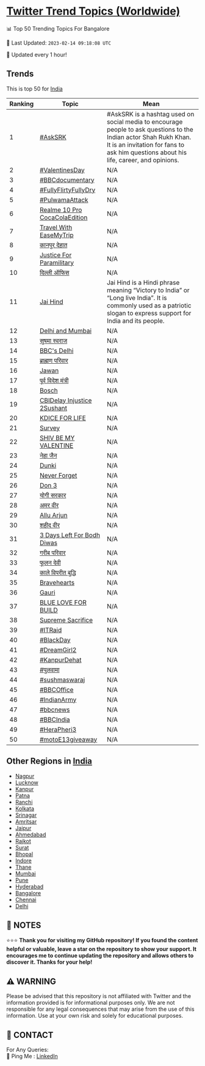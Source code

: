 [Twitter Trend Topics (Worldwide)](https://github.com/ErcinDedeoglu/Twitter-Trend-Topics)
==========


📊 Top 50 Trending Topics For Bangalore

📆 Last Updated: `2023-02-14 09:18:08 UTC`

🔧 Updated every 1 hour!


## Trends

This is top 50 for [India](</India>)

| Ranking | Topic | Mean |
| ------- | ------------ | ------------ |
| 1 | [#AskSRK](http://twitter.com/search?q=%23AskSRK) | #AskSRK is a hashtag used on social media to encourage people to ask questions to the Indian actor Shah Rukh Khan. It is an invitation for fans to ask him questions about his life, career, and opinions. |
| 2 | [#ValentinesDay](http://twitter.com/search?q=%23ValentinesDay) | N/A |
| 3 | [#BBCdocumentary](http://twitter.com/search?q=%23BBCdocumentary) | N/A |
| 4 | [#FullyFlirtyFullyDry](http://twitter.com/search?q=%23FullyFlirtyFullyDry) | N/A |
| 5 | [#PulwamaAttack](http://twitter.com/search?q=%23PulwamaAttack) | N/A |
| 6 | [Realme 10 Pro CocaColaEdition](http://twitter.com/search?q=Realme+10+Pro+CocaColaEdition) | N/A |
| 7 | [Travel With EaseMyTrip](http://twitter.com/search?q=Travel+With+EaseMyTrip) | N/A |
| 8 | [कानपुर देहात](http://twitter.com/search?q=%e0%a4%95%e0%a4%be%e0%a4%a8%e0%a4%aa%e0%a5%81%e0%a4%b0+%e0%a4%a6%e0%a5%87%e0%a4%b9%e0%a4%be%e0%a4%a4) | N/A |
| 9 | [Justice For Paramilitary](http://twitter.com/search?q=Justice+For+Paramilitary) | N/A |
| 10 | [दिल्ली ऑफिस](http://twitter.com/search?q=%e0%a4%a6%e0%a4%bf%e0%a4%b2%e0%a5%8d%e0%a4%b2%e0%a5%80+%e0%a4%91%e0%a4%ab%e0%a4%bf%e0%a4%b8) | N/A |
| 11 | [Jai Hind](http://twitter.com/search?q=Jai+Hind) | Jai Hind is a Hindi phrase meaning “Victory to India” or “Long live India”. It is commonly used as a patriotic slogan to express support for India and its people. |
| 12 | [Delhi and Mumbai](http://twitter.com/search?q=Delhi+and+Mumbai) | N/A |
| 13 | [सुषमा स्वराज](http://twitter.com/search?q=%e0%a4%b8%e0%a5%81%e0%a4%b7%e0%a4%ae%e0%a4%be+%e0%a4%b8%e0%a5%8d%e0%a4%b5%e0%a4%b0%e0%a4%be%e0%a4%9c) | N/A |
| 14 | [BBC's Delhi](http://twitter.com/search?q=BBC%27s+Delhi) | N/A |
| 15 | [ब्राह्मण परिवार](http://twitter.com/search?q=%e0%a4%ac%e0%a5%8d%e0%a4%b0%e0%a4%be%e0%a4%b9%e0%a5%8d%e0%a4%ae%e0%a4%a3+%e0%a4%aa%e0%a4%b0%e0%a4%bf%e0%a4%b5%e0%a4%be%e0%a4%b0) | N/A |
| 16 | [Jawan](http://twitter.com/search?q=Jawan) | N/A |
| 17 | [पूर्व विदेश मंत्री](http://twitter.com/search?q=%e0%a4%aa%e0%a5%82%e0%a4%b0%e0%a5%8d%e0%a4%b5+%e0%a4%b5%e0%a4%bf%e0%a4%a6%e0%a5%87%e0%a4%b6+%e0%a4%ae%e0%a4%82%e0%a4%a4%e0%a5%8d%e0%a4%b0%e0%a5%80) | N/A |
| 18 | [Bosch](http://twitter.com/search?q=Bosch) | N/A |
| 19 | [CBIDelay Injustice 2Sushant](http://twitter.com/search?q=CBIDelay+Injustice+2Sushant) | N/A |
| 20 | [KDICE FOR LIFE](http://twitter.com/search?q=KDICE+FOR+LIFE) | N/A |
| 21 | [Survey](http://twitter.com/search?q=Survey) | N/A |
| 22 | [SHIV BE MY VALENTINE](http://twitter.com/search?q=SHIV+BE+MY+VALENTINE) | N/A |
| 23 | [नेहा जैन](http://twitter.com/search?q=%e0%a4%a8%e0%a5%87%e0%a4%b9%e0%a4%be+%e0%a4%9c%e0%a5%88%e0%a4%a8) | N/A |
| 24 | [Dunki](http://twitter.com/search?q=Dunki) | N/A |
| 25 | [Never Forget](http://twitter.com/search?q=Never+Forget) | N/A |
| 26 | [Don 3](http://twitter.com/search?q=Don+3) | N/A |
| 27 | [योगी सरकार](http://twitter.com/search?q=%e0%a4%af%e0%a5%8b%e0%a4%97%e0%a5%80+%e0%a4%b8%e0%a4%b0%e0%a4%95%e0%a4%be%e0%a4%b0) | N/A |
| 28 | [अमर वीर](http://twitter.com/search?q=%e0%a4%85%e0%a4%ae%e0%a4%b0+%e0%a4%b5%e0%a5%80%e0%a4%b0) | N/A |
| 29 | [Allu Arjun](http://twitter.com/search?q=Allu+Arjun) | N/A |
| 30 | [शहीद वीर](http://twitter.com/search?q=%e0%a4%b6%e0%a4%b9%e0%a5%80%e0%a4%a6+%e0%a4%b5%e0%a5%80%e0%a4%b0) | N/A |
| 31 | [3 Days Left For Bodh Diwas](http://twitter.com/search?q=3+Days+Left+For+Bodh+Diwas) | N/A |
| 32 | [गरीब परिवार](http://twitter.com/search?q=%e0%a4%97%e0%a4%b0%e0%a5%80%e0%a4%ac+%e0%a4%aa%e0%a4%b0%e0%a4%bf%e0%a4%b5%e0%a4%be%e0%a4%b0) | N/A |
| 33 | [फूलन देवी](http://twitter.com/search?q=%e0%a4%ab%e0%a5%82%e0%a4%b2%e0%a4%a8+%e0%a4%a6%e0%a5%87%e0%a4%b5%e0%a5%80) | N/A |
| 34 | [काले विपरीत बुद्धि](http://twitter.com/search?q=%e0%a4%95%e0%a4%be%e0%a4%b2%e0%a5%87+%e0%a4%b5%e0%a4%bf%e0%a4%aa%e0%a4%b0%e0%a5%80%e0%a4%a4+%e0%a4%ac%e0%a5%81%e0%a4%a6%e0%a5%8d%e0%a4%a7%e0%a4%bf) | N/A |
| 35 | [Bravehearts](http://twitter.com/search?q=Bravehearts) | N/A |
| 36 | [Gauri](http://twitter.com/search?q=Gauri) | N/A |
| 37 | [BLUE LOVE FOR BUILD](http://twitter.com/search?q=BLUE+LOVE+FOR+BUILD) | N/A |
| 38 | [Supreme Sacrifice](http://twitter.com/search?q=Supreme+Sacrifice) | N/A |
| 39 | [#ITRaid](http://twitter.com/search?q=%23ITRaid) | N/A |
| 40 | [#BlackDay](http://twitter.com/search?q=%23BlackDay) | N/A |
| 41 | [#DreamGirl2](http://twitter.com/search?q=%23DreamGirl2) | N/A |
| 42 | [#KanpurDehat](http://twitter.com/search?q=%23KanpurDehat) | N/A |
| 43 | [#पुलवामा](http://twitter.com/search?q=%23%e0%a4%aa%e0%a5%81%e0%a4%b2%e0%a4%b5%e0%a4%be%e0%a4%ae%e0%a4%be) | N/A |
| 44 | [#sushmaswaraj](http://twitter.com/search?q=%23sushmaswaraj) | N/A |
| 45 | [#BBCOffice](http://twitter.com/search?q=%23BBCOffice) | N/A |
| 46 | [#IndianArmy](http://twitter.com/search?q=%23IndianArmy) | N/A |
| 47 | [#bbcnews](http://twitter.com/search?q=%23bbcnews) | N/A |
| 48 | [#BBCIndia](http://twitter.com/search?q=%23BBCIndia) | N/A |
| 49 | [#HeraPheri3](http://twitter.com/search?q=%23HeraPheri3) | N/A |
| 50 | [#motoE13giveaway](http://twitter.com/search?q=%23motoE13giveaway) | N/A |



## Other Regions in [India](</India>)

* [Nagpur](</India/Nagpur.md>)
* [Lucknow](</India/Lucknow.md>)
* [Kanpur](</India/Kanpur.md>)
* [Patna](</India/Patna.md>)
* [Ranchi](</India/Ranchi.md>)
* [Kolkata](</India/Kolkata.md>)
* [Srinagar](</India/Srinagar.md>)
* [Amritsar](</India/Amritsar.md>)
* [Jaipur](</India/Jaipur.md>)
* [Ahmedabad](</India/Ahmedabad.md>)
* [Rajkot](</India/Rajkot.md>)
* [Surat](</India/Surat.md>)
* [Bhopal](</India/Bhopal.md>)
* [Indore](</India/Indore.md>)
* [Thane](</India/Thane.md>)
* [Mumbai](</India/Mumbai.md>)
* [Pune](</India/Pune.md>)
* [Hyderabad](</India/Hyderabad.md>)
* [Bangalore](</India/Bangalore.md>)
* [Chennai](</India/Chennai.md>)
* [Delhi](</India/Delhi.md>)



## 📝 NOTES

⭐⭐⭐ **Thank you for visiting my GitHub repository! If you found the content helpful or valuable, leave a star on the repository to show your support. It encourages me to continue updating the repository and allows others to discover it. Thanks for your help!**


## ⚠️ WARNING

Please be advised that this repository is not affiliated with Twitter and the information provided is for informational purposes only. We are not responsible for any legal consequences that may arise from the use of this information. Use at your own risk and solely for educational purposes.


## 📨 CONTACT

 For Any Queries:  
            🏓 Ping Me : [LinkedIn](https://www.linkedin.com/in/ercindedeoglu/)

